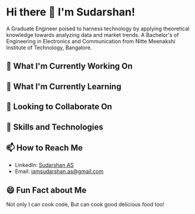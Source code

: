 # Hi there 👋 I'm Sudarshan!

A Graduate Engineer poised to harness technology by applying theoretical knowledge towards analyzing data and market trends. A Bachelor's of Engineering in Electronics and Communication from Nitte Meenakshi Institute of Technology, Bangalore.

## 🔭 What I'm Currently Working On

## 🌱 What I'm Currently Learning

## 👯 Looking to Collaborate On

## 🚀 Skills and Technologies


## 📫 How to Reach Me

- LinkedIn: [Sudarshan AS](https://www.linkedin.com/in/sudarshan1x1/)
- Email: [iamsudarshan.as@gmail.com](mailto:iamsudarshan.as@gmail.com)

## 😄 Fun Fact about Me
Not only I can cook code, But can cook good delicious food too!
<!--
**sudarshan1x1/sudarshan1x1** is a ✨ _special_ ✨ repository because its `README.md` (this file) appears on your GitHub profile.

Here are some ideas to get you started:

- 🔭 I’m currently working on ...
- 🌱 I’m currently learning ...
- 👯 I’m looking to collaborate on ...
- 🤔 I’m looking for help with ...
- 💬 Ask me about ...
- 📫 How to reach me: ...
- 😄 Pronouns: ...
- ⚡ Fun fact: ...
-->
